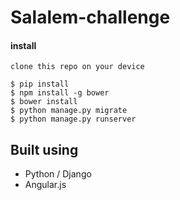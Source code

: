 # Salalem-challenge

#### install


```
clone this repo on your device
```
```
$ pip install
$ npm install -g bower
$ bower install
$ python manage.py migrate
$ python manage.py runserver
```



## Built using
* Python / Django 
* Angular.js
